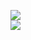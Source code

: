 [![](https://img.shields.io/badge/Made%20With-Github%20Spray-lightgrey.svg?style=for-the-badge&logo=github)](https://github.com/Annihil/github-spray#11289)  
[![](https://i.imgur.com/2DrTn0Z.gif)](https://github.com/Annihil/github-spray)
